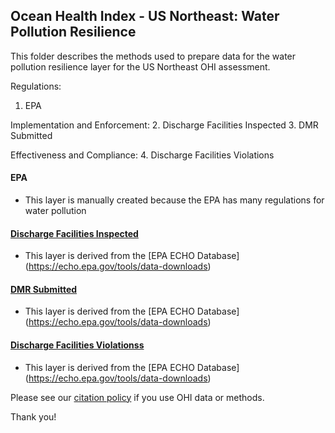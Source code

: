 ## Ocean Health Index - US Northeast: Water Pollution Resilience

This folder describes the methods used to prepare data for the water pollution resilience layer for the US Northeast OHI assessment. 

Regulations:
1. EPA 

Implementation and Enforcement:
2. Discharge Facilities Inspected
3. DMR Submitted

Effectiveness and Compliance:
4. Discharge Facilities Violations

#### EPA
- This layer is manually created because the EPA has many regulations for water pollution

#### [Discharge Facilities Inspected](https://ohi-northeast.github.io/ne-prep/prep/resilience/ecological/water_pollution/facilities_inspected.html)
- This layer is derived from the [EPA ECHO Database] (https://echo.epa.gov/tools/data-downloads)

#### [DMR Submitted](https://ohi-northeast.github.io/ne-prep/prep/resilience/ecological/water_pollution/reports_submitted.html)
- This layer is derived from the [EPA ECHO Database] (https://echo.epa.gov/tools/data-downloads)

#### [Discharge Facilities Violationss](https://ohi-northeast.github.io/ne-prep/prep/resilience/ecological/water_pollution/facilities_violations.html)
- This layer is derived from the [EPA ECHO Database] (https://echo.epa.gov/tools/data-downloads)

Please see our [citation policy](http://ohi-science.org/citation-policy/) if you use OHI data or methods.

Thank you!

